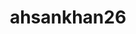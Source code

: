---
title: ahsankhan26
github: https://github.com/ahsankhan26
mode: dark
transition: 1s
score: 65.4
archetype:
- Minimalistic
- Cool Banner
---
